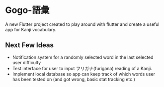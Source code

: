 # Gogo-語彙

A new Flutter project created to play around with flutter and create a useful app for Kanji vocabulary.

## Next Few Ideas

- Notification system for a randomly selected word in the last selected user difficulty
- Test interface for user to input フリガナ(furigana) reading of a Kanji.
- Implement local database so app can keep track of which words user has been tested on (and got wrong, basic stat tracking etc.)

